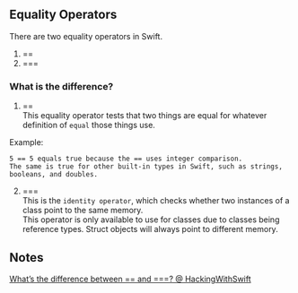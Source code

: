 ## Equality Operators

There are two equality operators in Swift.
1. ==
2. ===

### What is the difference?

1. ==  
This equality operator tests that two things are equal for whatever definition of `equal` those things use.  

Example:  
```
5 == 5 equals true because the == uses integer comparison.  
The same is true for other built-in types in Swift, such as strings, booleans, and doubles.  
```
2. ===  
This is the `identity operator`, which checks whether two instances of a class point to the same memory.  
This operator is only available to use for classes due to classes being reference types. Struct objects will always point to different memory.  

## Notes

[What’s the difference between == and ===? @ HackingWithSwift](https://www.hackingwithswift.com/example-code/language/whats-the-difference-between-equalsequals-and-equalsequalsequals)
